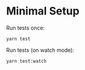 # Minimal Setup

Run tests once:

```console
yarn test
```

Run tests (on watch mode):

```console
yarn test:watch
```
